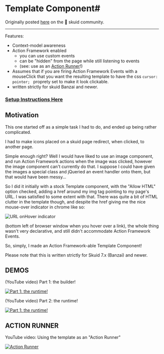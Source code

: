 # Template Component#

Originally posted [here](https://community.skuid.com/skuid/topics/template-component-with-action-framework) on the :octopus: skuid community. 

----------
Features:
- Context-model awareness
- Action Framework enabled
	- you can use custom events
	- can be "hidden" from the page while still listening to events
	- (see: use as an [Action Runner](#action-runner)!)
- Assumes that if you are firing Action Framework Events with a mouseClick that you want the resulting template to have the css `cursor: pointer; ` proprety set to make it look clickable.
- written strictly for skuid Banzai and newer. 

### [Setup Instructions Here](INSTALLATION.md) ###

## Motivation ##

This one started off as a simple task I had to do, and ended up being rather complicated.

I had to make icons placed on a skuid page redirect, when clicked, to another page.

Simple enough right? Well I would have liked to use an image component, and run Action Framework actions when the image was clicked, however the image component can't currently do that. I suppose I could have given the images a special class and jQueried an event handler onto them, but that would have been messy...

So I did it initially with a stock Template component, with the "Allow HTML" option checked, adding a href around my img tag pointing to my page's URL. I was satisfied to some extent with that. There was quite a bit of HTML clutter in the template though, and despite the href giving me the nice mouse-over indicator in chrome like so: 

![URL onHover indicator](https://d2r1vs3d9006ap.cloudfront.net/s3_images/1444731/RackMultipart20160705-100966-3xgmey-URL_Hover.jpg)

(bottom left of browser window when you hover over a link), the whole thing wasn't very declarative, and still didn't accommodate Action Framework Events.

So, simply, I made an Action Framework-able Template Component!

Please note that this is written strictly for Skuid 7.x (Banzai) and newer. 


## DEMOS ##

(YouTube video) Part 1: the builder!

[![Part 1: the runtime!](https://img.youtube.com/vi/r3XOb7GEnuQ/maxresdefault.jpg)](https://youtu.be/r3XOb7GEnuQ "Timer component - runtime demo!")

(YouTube video) Part 2: the runtime!

[![Part 1: the runtime!](https://img.youtube.com/vi/d6pzaAtZ04w/maxresdefault.jpg)](https://youtu.be/d6pzaAtZ04w "Timer component - builder demo!")


## ACTION RUNNER ##
YouTube video: Using the template as an "Action Runner"

[![Action Runner](https://img.youtube.com/vi/RhZLTzzXn6g/maxresdefault.jpg)](https://youtu.be/RhZLTzzXn6g "Another use for mB Template w/ Action Framework - Call Action Framework from anywhere on page!")